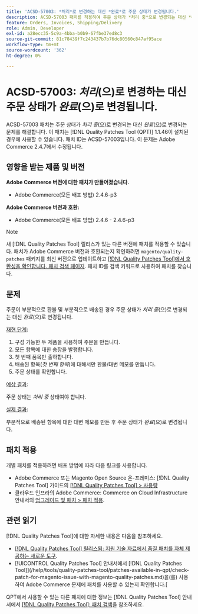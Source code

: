 ```yaml
---
title: 'ACSD-57003: *처리*로 변경하는 대신 *완료*로 주문 상태가 변경됩니다.'
description: ACSD-57003 패치를 적용하여 주문 상태가 *처리 중*으로 변경되는 대신 *완료*로 변경되는 Adobe Commerce 문제를 해결합니다.
feature: Orders, Invoices, Shipping/Delivery
role: Admin, Developer
exl-id: a28ecc35-5c9a-4bba-b0b9-67fbe37ed8c3
source-git-commit: 81c78439f7c243437b7b76dc80560c847af95ace
workflow-type: tm+mt
source-wordcount: '362'
ht-degree: 0%

---
```


# ACSD-57003: *처리*(으)로 변경하는 대신 주문 상태가 *완료*(으)로 변경됩니다.

ACSD-57003 패치는 주문 상태가 *처리 중*(으)로 변경되는 대신 *완료*(으)로 변경되는 문제를 해결합니다. 이 패치는 [!DNL Quality Patches Tool (QPT)] 1.1.46이 설치된 경우에 사용할 수 있습니다. 패치 ID는 ACSD-57003입니다. 이 문제는 Adobe Commerce 2.4.7에서 수정됩니다.

## 영향을 받는 제품 및 버전

**Adobe Commerce 버전에 대한 패치가 만들어졌습니다.**

* Adobe Commerce(모든 배포 방법) 2.4.6-p3

**Adobe Commerce 버전과 호환:**

* Adobe Commerce(모든 배포 방법) 2.4.6 - 2.4.6-p3

>[!NOTE]
>
>새 [!DNL Quality Patches Tool] 릴리스가 있는 다른 버전에 패치를 적용할 수 있습니다. 패치가 Adobe Commerce 버전과 호환되는지 확인하려면 `magento/quality-patches` 패키지를 최신 버전으로 업데이트하고 [[!DNL Quality Patches Tool]에서 호환성을 확인합니다. 패치 검색 페이지](https://experienceleague.adobe.com/tools/commerce-quality-patches/index.html). 패치 ID를 검색 키워드로 사용하여 패치를 찾습니다.

## 문제

주문이 부분적으로 환불 및 부분적으로 배송된 경우 주문 상태가 *처리 중*(으)로 변경되는 대신 *완료*(으)로 변경됩니다.

<u>재현 단계</u>:

1. 구성 가능한 두 제품을 사용하여 주문을 만듭니다.
1. 모든 항목에 대한 송장을 발행합니다.
1. 첫 번째 품목만 출하합니다.
1. 배송된 항목(*첫 번째 항목*)에 대해서만 환불/대변 메모를 만듭니다.
1. 주문 상태를 확인합니다.

<u>예상 결과</u>:

주문 상태는 _처리 중_ 상태여야 합니다.

<u>실제 결과</u>:

부분적으로 배송된 항목에 대한 대변 메모를 만든 후 주문 상태가 *완료*(으)로 변경됩니다.

## 패치 적용

개별 패치를 적용하려면 배포 방법에 따라 다음 링크를 사용합니다.

* Adobe Commerce 또는 Magento Open Source 온-프레미스: [!DNL Quality Patches Tool] 가이드의 [[!DNL Quality Patches Tool] > 사용량](/help/tools/quality-patches-tool/usage.md)
* 클라우드 인프라의 Adobe Commerce: Commerce on Cloud Infrastructure 안내서의 [업그레이드 및 패치 > 패치 적용](https://experienceleague.adobe.com/docs/commerce-cloud-service/user-guide/develop/upgrade/apply-patches.html).

## 관련 읽기

[!DNL Quality Patches Tool]에 대한 자세한 내용은 다음을 참조하세요.

* [[!DNL Quality Patches Tool] 릴리스됨: 지원 기술 자료에서 품질 패치를 자체 제공하는 새로운 도구](https://experienceleague.adobe.com/en/docs/commerce-knowledge-base/kb/announcements/commerce-announcements/magento-quality-patches-released-new-tool-to-self-serve-quality-patches).
* [!UICONTROL Quality Patches Tool] 안내서에서  [!DNL Quality Patches Tool]](/help/tools/quality-patches-tool/patches-available-in-qpt/check-patch-for-magento-issue-with-magento-quality-patches.md)을(를) 사용하여 Adobe Commerce 문제에 패치를 사용할 수 있는지 확인합니다.[


QPT에서 사용할 수 있는 다른 패치에 대한 정보는 [!DNL Quality Patches Tool] 안내서에서 [[!DNL Quality Patches Tool]: 패치 검색](https://experienceleague.adobe.com/tools/commerce-quality-patches/index.html)을 참조하세요.

